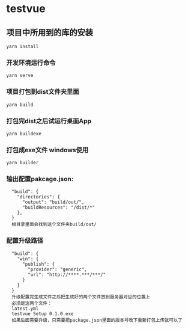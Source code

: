 # testvue

## 项目中所用到的库的安装
```
yarn install
```

### 开发环境运行命令
```
yarn serve
```

### 项目打包到dist文件夹里面
```
yarn build
```

### 打包完dist之后试运行桌面App
```
yarn buildexe
```

### 打包成exe文件 windows使用
```
yarn builder
```

### 输出配置pakcage.json:
```
  "build": {
    "directories": {
      "output": "build/out/",
      "buildResources": "/dist/*"
    },
  }
  根目录里面会找到这个文件夹build/out/
```


### 配置升级路径
```
  "build": {
    "win": {
      "publish": {
        "provider": "generic",
        "url": "http://****.***/***/"
      }
    }
  }
  升级配置完生成文件之后把生成好的两个文件放到服务器对应的位置上
  必须是这两个文件：
  latest.yml
  testvue Setup 0.1.0.exe
  如果后面需要升级，只需要把package.json里面的版本号改下重新打包上传就可以了
  
```

### 
```

```

### 
```

```

### 
```

```

### 
```

```